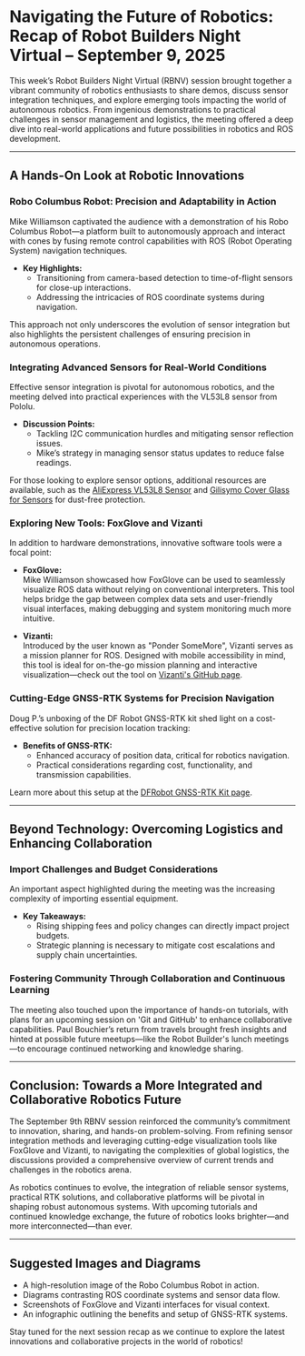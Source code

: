 # Navigating the Future of Robotics: Recap of Robot Builders Night Virtual – September 9, 2025

This week’s Robot Builders Night Virtual (RBNV) session brought together a vibrant community of robotics enthusiasts to share demos, discuss sensor integration techniques, and explore emerging tools impacting the world of autonomous robotics. From ingenious demonstrations to practical challenges in sensor management and logistics, the meeting offered a deep dive into real-world applications and future possibilities in robotics and ROS development.

---

## A Hands-On Look at Robotic Innovations

### Robo Columbus Robot: Precision and Adaptability in Action
Mike Williamson captivated the audience with a demonstration of his Robo Columbus Robot—a platform built to autonomously approach and interact with cones by fusing remote control capabilities with ROS (Robot Operating System) navigation techniques.  
- **Key Highlights:**
  - Transitioning from camera-based detection to time-of-flight sensors for close-up interactions.
  - Addressing the intricacies of ROS coordinate systems during navigation.
  
This approach not only underscores the evolution of sensor integration but also highlights the persistent challenges of ensuring precision in autonomous operations.

### Integrating Advanced Sensors for Real-World Conditions
Effective sensor integration is pivotal for autonomous robotics, and the meeting delved into practical experiences with the VL53L8 sensor from Pololu.  
- **Discussion Points:**
  - Tackling I2C communication hurdles and mitigating sensor reflection issues.
  - Mike’s strategy in managing sensor status updates to reduce false readings.
  
For those looking to explore sensor options, additional resources are available, such as the [AliExpress VL53L8 Sensor](https://www.aliexpress.com/item/1005009140553083.html) and [Gilisymo Cover Glass for Sensors](https://www.gilisymo.com/cover-glass/52-vl53l8coverglassdustfree.html) for dust-free protection.

### Exploring New Tools: FoxGlove and Vizanti
In addition to hardware demonstrations, innovative software tools were a focal point:
- **FoxGlove:**  
  Mike Williamson showcased how FoxGlove can be used to seamlessly visualize ROS data without relying on conventional interpreters. This tool helps bridge the gap between complex data sets and user-friendly visual interfaces, making debugging and system monitoring much more intuitive.
  
- **Vizanti:**  
  Introduced by the user known as "Ponder SomeMore", Vizanti serves as a mission planner for ROS. Designed with mobile accessibility in mind, this tool is ideal for on-the-go mission planning and interactive visualization—check out the tool on [Vizanti's GitHub page](https://github.com/MoffKalast/vizanti).

### Cutting-Edge GNSS-RTK Systems for Precision Navigation
Doug P.’s unboxing of the DF Robot GNSS-RTK kit shed light on a cost-effective solution for precision location tracking:
- **Benefits of GNSS-RTK:**
  - Enhanced accuracy of position data, critical for robotics navigation.
  - Practical considerations regarding cost, functionality, and transmission capabilities.
  
Learn more about this setup at the [DFRobot GNSS-RTK Kit page](https://www.dfrobot.com/product-2970.html).

---

## Beyond Technology: Overcoming Logistics and Enhancing Collaboration

### Import Challenges and Budget Considerations
An important aspect highlighted during the meeting was the increasing complexity of importing essential equipment.  
- **Key Takeaways:**
  - Rising shipping fees and policy changes can directly impact project budgets.
  - Strategic planning is necessary to mitigate cost escalations and supply chain uncertainties.

### Fostering Community Through Collaboration and Continuous Learning
The meeting also touched upon the importance of hands-on tutorials, with plans for an upcoming session on 'Git and GitHub' to enhance collaborative capabilities. Paul Bouchier’s return from travels brought fresh insights and hinted at possible future meetups—like the Robot Builder's lunch meetings—to encourage continued networking and knowledge sharing.

---

## Conclusion: Towards a More Integrated and Collaborative Robotics Future

The September 9th RBNV session reinforced the community’s commitment to innovation, sharing, and hands-on problem-solving. From refining sensor integration methods and leveraging cutting-edge visualization tools like FoxGlove and Vizanti, to navigating the complexities of global logistics, the discussions provided a comprehensive overview of current trends and challenges in the robotics arena.

As robotics continues to evolve, the integration of reliable sensor systems, practical RTK solutions, and collaborative platforms will be pivotal in shaping robust autonomous systems. With upcoming tutorials and continued knowledge exchange, the future of robotics looks brighter—and more interconnected—than ever.

---

## Suggested Images and Diagrams

- A high-resolution image of the Robo Columbus Robot in action.
- Diagrams contrasting ROS coordinate systems and sensor data flow.
- Screenshots of FoxGlove and Vizanti interfaces for visual context.
- An infographic outlining the benefits and setup of GNSS-RTK systems.

Stay tuned for the next session recap as we continue to explore the latest innovations and collaborative projects in the world of robotics!